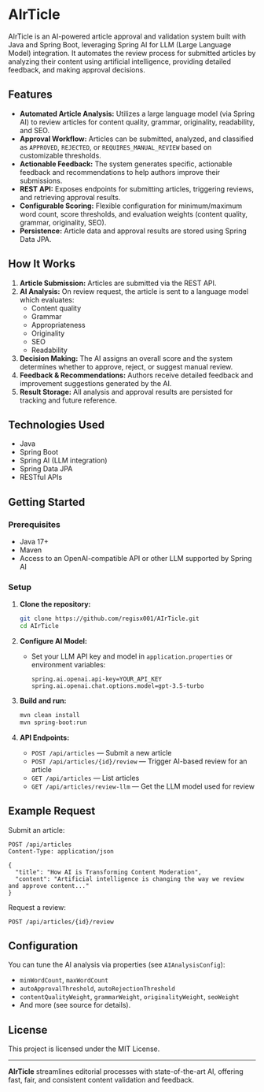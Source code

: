 # AIrTicle

AIrTicle is an AI-powered article approval and validation system built with Java and Spring Boot, leveraging Spring AI for LLM (Large Language Model) integration. It automates the review process for submitted articles by analyzing their content using artificial intelligence, providing detailed feedback, and making approval decisions.

## Features

- **Automated Article Analysis:** Utilizes a large language model (via Spring AI) to review articles for content quality, grammar, originality, readability, and SEO.
- **Approval Workflow:** Articles can be submitted, analyzed, and classified as `APPROVED`, `REJECTED`, or `REQUIRES_MANUAL_REVIEW` based on customizable thresholds.
- **Actionable Feedback:** The system generates specific, actionable feedback and recommendations to help authors improve their submissions.
- **REST API:** Exposes endpoints for submitting articles, triggering reviews, and retrieving approval results.
- **Configurable Scoring:** Flexible configuration for minimum/maximum word count, score thresholds, and evaluation weights (content quality, grammar, originality, SEO).
- **Persistence:** Article data and approval results are stored using Spring Data JPA.

## How It Works

1. **Article Submission:** Articles are submitted via the REST API.
2. **AI Analysis:** On review request, the article is sent to a language model which evaluates:
   - Content quality
   - Grammar
   - Appropriateness
   - Originality
   - SEO
   - Readability
3. **Decision Making:** The AI assigns an overall score and the system determines whether to approve, reject, or suggest manual review.
4. **Feedback & Recommendations:** Authors receive detailed feedback and improvement suggestions generated by the AI.
5. **Result Storage:** All analysis and approval results are persisted for tracking and future reference.

## Technologies Used

- Java
- Spring Boot
- Spring AI (LLM integration)
- Spring Data JPA
- RESTful APIs

## Getting Started

### Prerequisites

- Java 17+
- Maven
- Access to an OpenAI-compatible API or other LLM supported by Spring AI

### Setup

1. **Clone the repository:**
   ```bash
   git clone https://github.com/regisx001/AIrTicle.git
   cd AIrTicle
   ```

2. **Configure AI Model:**
   - Set your LLM API key and model in `application.properties` or environment variables:
     ```
     spring.ai.openai.api-key=YOUR_API_KEY
     spring.ai.openai.chat.options.model=gpt-3.5-turbo
     ```

3. **Build and run:**
   ```bash
   mvn clean install
   mvn spring-boot:run
   ```

4. **API Endpoints:**
   - `POST /api/articles` — Submit a new article
   - `POST /api/articles/{id}/review` — Trigger AI-based review for an article
   - `GET /api/articles` — List articles
   - `GET /api/articles/review-llm` — Get the LLM model used for review

## Example Request

Submit an article:
```http
POST /api/articles
Content-Type: application/json

{
  "title": "How AI is Transforming Content Moderation",
  "content": "Artificial intelligence is changing the way we review and approve content..."
}
```

Request a review:
```http
POST /api/articles/{id}/review
```

## Configuration

You can tune the AI analysis via properties (see `AIAnalysisConfig`):

- `minWordCount`, `maxWordCount`
- `autoApprovalThreshold`, `autoRejectionThreshold`
- `contentQualityWeight`, `grammarWeight`, `originalityWeight`, `seoWeight`
- And more (see source for details).

## License

This project is licensed under the MIT License.

---

**AIrTicle** streamlines editorial processes with state-of-the-art AI, offering fast, fair, and consistent content validation and feedback.
